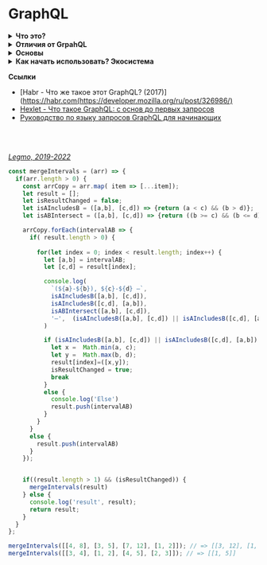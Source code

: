 <h1>GraphQL</h1>

[//]: # (Что это?)
<details><summary><b>Что это?</b></summary><p>

Разработан в Facebook, 2012 г, выпущена в 2015.<br>
С 2018 - некоммерческая организация<br>
Создатель Ли Байрон.<br>
Название отсылает к «графовым базам данных» (тип БД) и «языку запросов»(query language). Часть "Graph" отражает идею
получения контента, проходя сквозь граф API, используя поля и подполя.

**Определения**

- язык запросов для API-интерфейсов + среда, в которой они выполняются.
- синтаксис, который описывает как запрашивать данные. В основном используется клиентом для загрузки данных с сервера.
- это только спецификация — можно использовать с любой библиотекой на любой платформе, используя готовый клиент или
  вручную отправляя запросы на сервер GraphQL.

Позволяет получать данные из API и передавать от сервера клиенту.<br>
Альтернатива [REST API](/Pages/Network/REST.md).

**Некоторые преимущества**

- Вы получаете информацию именно в том объёме, в котором запрашиваете. Позволяет клиенту точно указать, какие данные ему
  нужны.
- Вам будет необходима всего одна конечная точка.
- Облегчает агрегацию данных из нескольких источников. Можно получить несколько ресурсов сервера одним вызовом, а не
  выполнять множество вызовов REST API.
- GraphQL — сильно типизированный язык, что позволяет предварительно оценить корректность запроса в рамках системы типов
  синтаксиса.
- GraphQL поддерживает веб-сокеты прямо из коробки в виде абстракций, называемых подписками.<br>
  Веб-сокеты — прямое соединения между сервером и клиентом, чтобы сервер мог сообщать когда он обновляется.<br>
  Вместо обращений клиента с запросом на обновление (используя Redux), сервер сообщает клиенту, что данные должны быть обновлены.

**Зачем**

Представьте, что вам нужно отобразить список записей (posts), и под каждым опубликовать список лайков (likes), включая
имена пользователей и аватары. Это не сложно — вы просто измените API posts так, чтобы оно содержало массив likes, в
котором будут объекты-пользователи.<br>
Затем, при разработке мобильного приложения, оказалось что из-за загрузки дополнительных данных приложение работает
слишком медленно. Теперь нужно два endpoint, один возвращающий записи с лайками, а другой без них.<br>
Добавим ещё один фактор: оказывается, записи хранятся в базе данных MySQL, а лайки в Redis...<br>
Facebook придумал концептуально простое решение: вместо того, чтобы иметь множество "глупых" endpoint, лучше иметь
один "умный" endpoint, который будет способен работать со сложными запросами и придавать данным такую форму, какую
запрашивает клиент.<br>
Слой GraphQL находится между клиентом и одним или несколькими источниками данных; он принимает запросы клиентов и
возвращает необходимые данные в соответствии с переданными инструкциями

Это инструмент, который объединяет возможности SQL и REST на стороне клиента. Берёт идеи, разработанные для манипуляции
данными в БД, и использует их в вебе. Поэтому с помощью одного запроса GraphQL можно получить сразу все необходимые
данные.

<br></p>
</details> 


[//]: # (Отличия от GrpahQL)
<details><summary><b>Отличия от GrpahQL</b></summary><p>

REST API — точка входа /users возвращает пользователей с заранее оговоренным набором полей.

GraphQL — на стороне клиента определяется какие данные нужны. Запрос идёт на единую точку, получает в ответе только
нужные данные.

<br></p>
</details>

[//]: # (Основы)
<details><summary><b>Основы</b></summary><p>

GraphQL API построен на трёх основных строительных блоках:

- запросы (queries), мутации (mutation), подписки (subscription)
- распознавателях (resolvers)
- схема (schema)

**Запросы (queries)**<br>
Структура вложенных друг в друга полей и массивов.<br>
Поддерживаются аргументы (`id: "123foo"`) и переменные (`id: $id`).

```
    query getMyPost($id: String) {
      post(id: $id){
        title
        body
        author{
          name
          avatarUrl
          profileUrl
        }
      }
    }
```

С помощью запросов GraphQL получает необходимые данные с сервера. Тип запроса Query в GraphQL — аналог GET в REST.
Запросы — строки, которые отправляются в теле HTTP POST-запроса.<br>
Все типы запросов в GraphQL отправляются через POST.

В ответ на этот запрос сервер присылает данные в формате JSON. Структура ответа соответствует структуре запроса.

**Мутации (mutation)**<br>
С помощью этого типа операций можно добавлять данные в БД.<br>
Аналог POST и PUT в REST.

```
mutation createUser{
  addUser(fname: "Richie", age: 22) {
    id
  }
}
```

**Подписки (subscription)**<br>
С помощью этого типа операций клиент слушает изменения в БД в режиме реального времени.<br>
Под капотом подписки используют [websokets](/Pages/Network/Browser.md).

```
subscription listenLikes {
  listenLikes {
    fname
    likes
  }
}
```

**Распознаватели (resolvers)**<br>
Сервер GraphQL не может знать что делать с входящим запросом, если ему не объяснить при помощи распознавателя (resolver)
.<br>
Используя распознаватель GraphQL понимает, как и где получить данные, соответствующие запрашиваемому полю.<br>

Функции, которые возвращают данные для определённого поля.<br>
Resolver’ы возвращают данные того типа, который определён в схеме.<br>
Могут быть асинхронными.<br>  
С их помощью можно получать данные из REST API, базы данных или другого источника.

Пример распознавателя для 3 полей (post, author, commentsCount):

```
Query: {
  post(root, args) {
    return Posts.find({ id: args.id });
  }
},
Post: {
  author(post) {
    return Users.find({ id: post.authorId})
  },
  commentsCount(post) {
    return Comments.find({ postId: post.id}).count()
  }
}
```

Ключевое понятие здесь то, что схема запроса GraphQL и структура вашей базы данных никак не связаны. Другими словами, в
базе данных может не существовать полей author или commentsCount, но мы можем "симулировать" их благодаря силе
распознавателей.<br>
Как было показано выше, вы можете писать любой код внутри распознавателя. Так что вы можете изменять содержимое базы
данных; такие распознаватели называют изменяющими (mutation).

**Схема  (schema)**<br>
Все это становится возможным благодаря типизированной схеме данных GraphQL.<br>
Схема состоит из двух взаимосвязанных объектов: TypeDefs и Resolvers.

У GraphQL есть лишь один endpoint `/graphql`.<br>
Он может обладать несколькими endpoints, выполняющими различные действия. Они указаны в схеме.

Схема выполняет следующие действия:

- Указывает различные endpoints
- Определяет поля ввода и вывода для endpoint
- Определяет действие, которое должно быть выполнено при достижении endpoint и так далее.

<br></p>
</details> 


[//]: # (Как начать использовать? Экосистема)
<details><summary><b>Как начать использовать? Экосистема</b></summary><p>

Необходимо всего два компонента чтобы начать:

- Сервер GraphQL для обработки запросов к API
- Клиент GraphQL, который будет подключаться к endpoint.

**Сервера**

- GraphQL-JS (Node)
- GraphQL-Server (Node)
- Apollo

**Клиенты**<br>
Конечно вы можете работать с API GraphQL напрямую, но специальная клиентская библиотека определённо может сделать вашу
жизнь проще.

- Relay - собственный инструментарий Facebook
- Apollo - из 2 частей:
    - Apollo-client, позволяет выполнять запросы GraphQL в браузере (также есть расширение для DevTools)
    - коннектор для frontend-фреймворка (React-Apollo, Angular-Apollo и другие)
    - По умолчанию Apollo-client сохраняет данных используя Redux, который сам является достаточно авторитетной
      библиотекой управления состоянием с богатой экосистемой.

**Прочее**

- VulcanJS - React/GraphQL
- Gatsby - генератор статических сайтов для React, использует GraphQL
- GraphiQL - браузерная IDE для создания и выполнения запросов к endpoint-ам GraphQL.

<br></p>
</details> 

**Ссылки**

- [Habr - Что же такое этот GraphQL? (2017)](https://habr.com(https://developer.mozilla.org/ru/post/326986/)
- [Hexlet - Что такое GraphQL: с основ до первых запросов](https://ru.hexlet.io/blog/posts/chto-takoe-graphql-s-osnov-do-pervyh-zaprosov)
- [Руководство по языку запросов GraphQL для начинающих](https://tproger.ru/translations/graphql-beginners-guide/)

<br>
<br>

*[Legmo, 2019-2022](https://github.com/Legmo/notes/)*



```js
const mergeIntervals = (arr) => {
  if(arr.length > 0) {
    const arrCopy = arr.map( item => [...item]);
    let result = [];
    let isResultChanged = false;
    let isAIncludesB = ([a,b], [c,d]) => {return (a < c) && (b > d)};
    let isABIntersect = ([a,b], [c,d]) => {return ((b >= c) && (b <= d)) || ((a >= c) && (a <= d))};

    arrCopy.forEach(intervalAB => {
      if( result.length > 0) {
          
        for(let index = 0; index < result.length; index++) {
          let [a,b] = intervalAB;
          let [c,d] = result[index];

          console.log(
            `(${a}-${b}), ${c}-${d} —`,
            isAIncludesB([a,b], [c,d]),
            isAIncludesB([c,d], [a,b]),
            isABIntersect([a,b], [c,d]),
            '—',  (isAIncludesB([a,b], [c,d]) || isAIncludesB([c,d], [a,b]) || isABIntersect([a,b], [c,d]))
          )

          if (isAIncludesB([a,b], [c,d]) || isAIncludesB([c,d], [a,b]) || isABIntersect([a,b], [c,d])) {
            let x =  Math.min(a, c);
            let y =  Math.max(b, d);
            result[index]=([x,y]);
            isResultChanged = true;
            break
          }
          else {
            console.log('Else')
            result.push(intervalAB)
          }
        }
      }
      else {
        result.push(intervalAB)
      }
    });


    if((result.length > 1) && (isResultChanged)) {
      mergeIntervals(result)
    } else {
      console.log('result', result);
      return result;
    }
  }
};

mergeIntervals([[4, 8], [3, 5], [7, 12], [1, 2]]); // => [[3, 12], [1, 2]]
mergeIntervals([[3, 4], [1, 2], [4, 5], [2, 3]]); // => [[1, 5]]
```